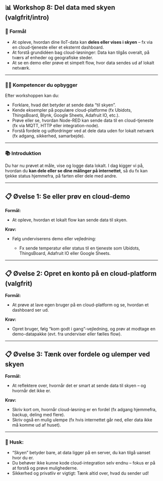 ## 📊 Workshop 8: Del data med skyen (valgfrit/intro)

### 🌟 **Formål**

* At opleve, hvordan dine IIoT-data kan **deles eller vises i skyen** – fx via en cloud-tjeneste eller et eksternt dashboard.
* At forstå grundidéen bag cloud-løsninger: Data kan tilgås overalt, på tværs af enheder og geografiske steder.
* At se en demo eller prøve et simpelt flow, hvor data sendes ud af lokalt netværk.

---

### 👩‍💻 **Kompetencer du opbygger**

Efter workshoppen kan du:

* Forklare, hvad det betyder at sende data “til skyen”.
* Kende eksempler på populære cloud-platforme (fx Ubidots, ThingsBoard, Blynk, Google Sheets, Adafruit IO, etc.).
* Prøve eller se, hvordan Node-RED kan sende data til en cloud-tjeneste (fx via MQTT, HTTP eller integration-node).
* Forstå fordele og udfordringer ved at dele data uden for lokalt netværk (fx adgang, sikkerhed, samarbejde).

---

### 📚 **Introduktion**

Du har nu prøvet at måle, vise og logge data lokalt.
I dag kigger vi på, hvordan du **kan dele eller se dine målinger på internettet**, så du fx kan tjekke status hjemmefra, på farten eller dele med andre.

---

## 📋 Øvelse 1: Se eller prøv en cloud-demo

**Formål:**

* At opleve, hvordan et lokalt flow kan sende data til skyen.

**Krav:**

* Følg underviserens demo eller vejledning:

  * Fx sende temperatur eller status til en tjeneste som Ubidots, ThingsBoard, Adafruit IO eller Google Sheets.

---

## 📋 Øvelse 2: Opret en konto på en cloud-platform (valgfrit)

**Formål:**

* At prøve at lave egen bruger på en cloud-platform og se, hvordan et dashboard ser ud.

**Krav:**

* Opret bruger, følg “kom godt i gang”-vejledning, og prøv at modtage en demo-datapakke (evt. fra underviser eller fælles flow).

---

## 📋 Øvelse 3: Tænk over fordele og ulemper ved skyen

**Formål:**

* At reflektere over, hvornår det er smart at sende data til skyen – og hvornår det ikke er.

**Krav:**

* Skriv kort om, hvornår cloud-løsning er en fordel (fx adgang hjemmefra, backup, deling med flere).
* Skriv også en mulig ulempe (fx hvis internettet går ned, eller data ikke må komme ud af huset).

---

### 📢 **Husk:**

* “Skyen” betyder bare, at data ligger på en server, du kan tilgå uanset hvor du er.
* Du behøver ikke kunne kode cloud-integration selv endnu – fokus er på at forstå og prøve mulighederne.
* Sikkerhed og privatliv er vigtigt: Tænk altid over, hvad du sender ud!
